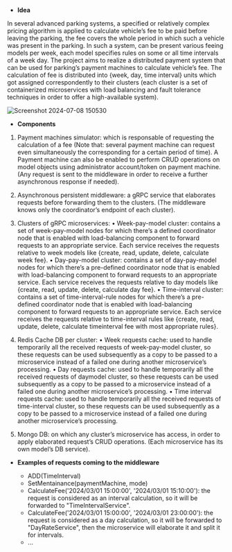 - **Idea**

 In several advanced parking systems, a specified or relatively complex pricing algorithm
is applied to calculate vehicle’s fee to be paid before leaving the parking, the fee covers
the whole period in which such a vehicle was present in the parking.
In such a system, can be present various feeing models per week, each model specifies
rules on some or all time intervals of a week day.
The project aims to realize a distributed payment system that can be used for parking’s
payment machines to calculate vehicle’s fee. The calculation of fee is distributed
into {week, day, time interval} units which got assigned correspondently to their clusters
(each cluster is a set of containerized microservices with load balancing and fault
tolerance techniques in order to offer a high-available system).


![Screenshot 2024-07-08 150530](https://github.com/Abudo-S/PaymentMachinePricingSystem/assets/40835481/7a39a637-8796-4a4d-808b-dadfa2020ae7)

- **Components**
1. Payment machines simulator: which is responsable of requesting the calculation of a
fee (Note that: several payment machine can request even simultaneously the corresponding
for a certain period of time). A Payment machine can also be enabled
to perform CRUD operations on model objects using administrator account/token on
payment machine.(Any request is sent to the middleware in order to receive a further
asynchronous response if needed).

2. Asynchronous persistent middleware: a gRPC service that elaborates requests before
forwarding them to the clusters. (The middleware knows only the coordinator’s endpoint
of each cluster).

3. Clusters of gRPC microservices:
• Week-pay-model cluster: contains a set of week-pay-model nodes for which there’s
a defined coordinator node that is enabled with load-balancing component to
forward requests to an appropriate service. Each service receives the requests
relative to week models like {create, read, update, delete, calculate week fee}.
• Day-pay-model cluster: contains a set of day-pay-model nodes for which there’s
a pre-defined coordinator node that is enabled with load-balancing component
to forward requests to an appropriate service. Each service receives the requests
relative to day models like {create, read, update, delete, calculate day fee}.
• Time-interval cluster: contains a set of time-interval-rule nodes for which there’s
a pre-defined coordinator node that is enabled with load-balancing component
to forward requests to an appropriate service. Each service receives the requests
relative to time-interval rules like {create, read, update, delete, calculate timeinterval
fee with most appropriate rules}.

4. Redis Cache DB per cluster:
• Week requests cache: used to handle temporarily all the received requests of
week-pay-model cluster, so these requests can be used subsequently as a copy to
be passed to a microservice instead of a failed one during another microservice’s
processing.
• Day requests cache: used to handle temporarily all the received requests of daymodel
cluster, so these requests can be used subsequently as a copy to be passed
to a microservice instead of a failed one during another microservice’s processing.
• Time interval requests cache: used to handle temporarily all the received requests
of time-interval cluster, so these requests can be used subsequently as a copy to
be passed to a microservice instead of a failed one during another microservice’s
processing.

5. Mongo DB: on which any cluster’s microservice has access, in order to apply elaborated
request’s CRUD operations. (Each microservice has its own model’s DB service).

- **Examples of requests coming to the middleware**

  - ADD(TimeInterval)
  - SetMentainance(paymentMachine, mode)
  - CalculateFee('2024/03/01 15:00:00', '2024/03/01 15:10:00'): the request is considered as an interval calculation, so it will be forwarded to "TimeIntervalService".
  - CalculateFee('2024/03/01 15:00:00', '2024/03/01 23:00:00'): the request is considered as a day calculation, so it will be forwarded to "DayRateService", then the microservice will elaborate it and split it for intervals.
  - ...
